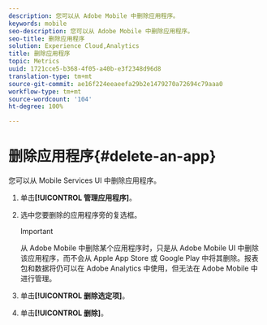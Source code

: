 ```yaml
---
description: 您可以从 Adobe Mobile 中删除应用程序。
keywords: mobile
seo-description: 您可以从 Adobe Mobile 中删除应用程序。
seo-title: 删除应用程序
solution: Experience Cloud,Analytics
title: 删除应用程序
topic: Metrics
uuid: 1721cce5-b368-4f05-a40b-e3f2348d96d8
translation-type: tm+mt
source-git-commit: ae16f224eeaeefa29b2e1479270a72694c79aaa0
workflow-type: tm+mt
source-wordcount: '104'
ht-degree: 100%

---
```



# 删除应用程序{#delete-an-app}

您可以从 Mobile Services UI 中删除应用程序。

1. 单击&#x200B;**[!UICONTROL 管理应用程序]**。
1. 选中您要删除的应用程序旁的复选框。

   >[!IMPORTANT]
   >
   >从 Adobe Mobile 中删除某个应用程序时，只是从 Adobe Mobile UI 中删除该应用程序，而不会从 Apple App Store 或 Google Play 中将其删除。报表包和数据将仍可以在 Adobe Analytics 中使用，但无法在 Adobe Mobile 中进行管理。

1. 单击&#x200B;**[!UICONTROL 删除选定项]**。
1. 单击&#x200B;**[!UICONTROL 删除]**。
